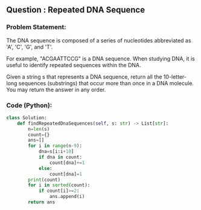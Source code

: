 ## Question : Repeated DNA Sequence

### Problem Statement:
The DNA sequence is composed of a series of nucleotides abbreviated as 'A', 'C', 'G', and 'T'.

For example, "ACGAATTCCG" is a DNA sequence.
When studying DNA, it is useful to identify repeated sequences within the DNA.

Given a string s that represents a DNA sequence, return all the 10-letter-long sequences (substrings) that occur more than once in a DNA molecule. You may return the answer in any order.


### Code (Python):
```python
class Solution:
    def findRepeatedDnaSequences(self, s: str) -> List[str]:
        n=len(s)
        count={}
        ans=[]
        for i in range(n-9):
            dna=s[i:i+10]
            if dna in count:
                count[dna]+=1
            else:
                count[dna]=1
        print(count)
        for i in sorted(count):
            if count[i]>=2:
                ans.append(i)
        return ans
        
